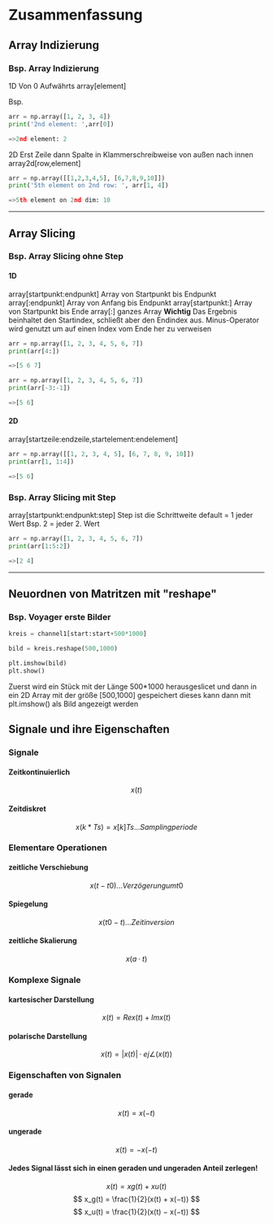 <p align=center>

# Zusammenfassung

## Array Indizierung

### Bsp. Array Indizierung

1D
Von 0 Aufwährts
array[element]

Bsp.

```python
arr = np.array([1, 2, 3, 4])
print('2nd element: ',arr[0])

=>2nd element: 2
```

2D
Erst Zeile dann Spalte in Klammerschreibweise von außen nach innen
array2d[row,element]

```python
arr = np.array([[1,2,3,4,5], [6,7,8,9,10]])
print('5th element on 2nd row: ', arr[1, 4])

=>5th element on 2nd dim: 10
```

---

## Array Slicing

### Bsp. Array Slicing ohne Step

#### 1D

array[startpunkt:endpunkt]        Array von Startpunkt bis Endpunkt
array[:endpunkt]                  Array von Anfang bis Endpunkt
array[startpunkt:]                Array von Startpunkt bis Ende
array[:]                          ganzes Array
**Wichtig**
Das Ergebnis beinhaltet den Startindex, schließt aber den Endindex aus.
Minus-Operator wird genutzt um auf einen Index vom Ende her zu verweisen

```python
arr = np.array([1, 2, 3, 4, 5, 6, 7])
print(arr[4:])

=>[5 6 7]

arr = np.array([1, 2, 3, 4, 5, 6, 7])
print(arr[-3:-1])

=>[5 6]
```

#### 2D

array[startzeile:endzeile,startelement:endelement]

```python
arr = np.array([[1, 2, 3, 4, 5], [6, 7, 8, 9, 10]])
print(arr[1, 1:4])

=>[5 6]
```

### Bsp. Array Slicing mit Step

array[startpunkt:endpunkt:step]   Step ist die Schrittweite default = 1 jeder Wert
Bsp. 2 = jeder 2. Wert

```python
arr = np.array([1, 2, 3, 4, 5, 6, 7])
print(arr[1:5:2])

=>[2 4]
```

---

## Neuordnen von Matritzen mit "reshape"

### Bsp. Voyager erste Bilder

```python
kreis = channel1[start:start+500*1000]

bild = kreis.reshape(500,1000)

plt.imshow(bild)
plt.show()
```

Zuerst wird ein Stück mit der Länge 500*1000 herausgeslicet und dann in ein 2D Array mit der größe [500,1000] gespeichert dieses kann dann mit plt.imshow() als Bild angezeigt werden

## Signale und ihre Eigenschaften

### Signale

#### Zeitkontinuierlich

$$
x(t)
$$

#### Zeitdiskret

$$
x(k*Ts) = x[k]  Ts ... Samplingperiode
$$

### Elementare Operationen

#### zeitliche Verschiebung

$$
x(t − t0) ... Verzögerung um t0
$$

#### Spiegelung

$$
x(t0 − t) ... Zeitinversion
$$

#### zeitliche Skalierung

$$
x(a · t)
$$

### Komplexe Signale

#### kartesischer Darstellung

$$
x(t) = Re{x(t)} + Im{x(t)}
$$

#### polarische Darstellung

$$
x(t) = |x(t)| · ej∠(x(t))
$$

### Eigenschaften von Signalen

#### gerade

$$
x(t) = x(−t)
$$

#### ungerade

$$
x(t) = −x(−t)
$$

#### Jedes Signal lässt sich in einen geraden und ungeraden Anteil zerlegen!

$$
x(t) = xg(t) + xu(t)
$$
$$
x_g(t) = \frac{1}{2}(x(t) + x(−t)) 
$$
$$
x_u(t) = \frac{1}{2}(x(t) − x(−t))
$$

</p>
